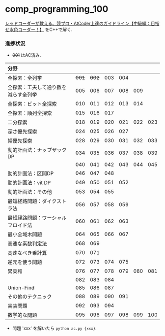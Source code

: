 # comp_programming_100
[レッドコーダーが教える、競プロ・AtCoder上達のガイドライン【中級編：目指せ水色コーダー！】](https://qiita.com/e869120/items/eb50fdaece12be418faa#2-3-%E5%88%86%E9%87%8E%E5%88%A5%E5%88%9D%E4%B8%AD%E7%B4%9A%E8%80%85%E3%81%8C%E8%A7%A3%E3%81%8F%E3%81%B9%E3%81%8D%E9%81%8E%E5%8E%BB%E5%95%8F%E7%B2%BE%E9%81%B8-100-%E5%95%8F) をC++で解く.

### 進捗状況
 - ~~001~~ はAC済み.

| 分野 |||||||
|:----|:----:|:----:|:----:|:----:|:----:|:----:|
| 全探索：全列挙 | ~~001~~ | ~~002~~ | 003 | 004 ||
| 全探索：工夫して通り数を減らす全列挙 | 005 | 006 | 007 | 008 | 009 ||
| 全探索：ビット全探索 | 010 | 011 | 012 | 013 | 014 ||
| 全探索：順列全探索 | 015 | 016 | 017 |||
| 二分探索 | 018 | 019 | 020 | 021 | 022 | 023 |
| 深さ優先探索 | 024 | 025 | 026 | 027 |||
| 幅優先探索 | 028 | 029 | 030 | 031 | 032 | 033 |
| 動的計画法：ナップザックDP | 034 | 035 | 036 | 037 | 038 | 039 |
|| 040 | 041 | 042 | 043 | 044 | 045 |
| 動的計画法：区間DP | 046 | 047 | 048 ||||
| 動的計画法：vit DP | 049 | 050 | 051 | 052 |||
| 動的計画法：その他 | 053 | 054 | 055 ||||
| 最短経路問題：ダイクストラ法 | 056 | 057 | 058 | 059 |||
| 最短経路問題：ワーシャルフロイド法 | 060 | 061 | 062 | 063 |||
| 最小全域木問題 | 064 | 065 | 066 | 067 |||
| 高速な素数判定法 | 068 | 069 |||||
| 高速なべき乗計算 | 070 | 071 |||||
| 逆元を使う問題 | 072 | 073 | 074 | 075 |||
| 累乗和 | 076 | 077 | 078 | 079 | 080 | 081 |
|| 082 | 083 | 084 ||||
| Union-Find | 085 | 086 | 087 ||||
| その他のテクニック | 088 | 089 | 090 | 091 |||
| 実装問題 | 092 | 093 | 094 ||||
| 数学的な問題 | 095 | 096 | 097 | 098 | 099 | 100 |

 - 問題 'xxx' を解いたら `python ac.py {xxx}`.